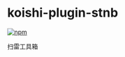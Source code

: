 # koishi-plugin-stnb

[![npm](https://img.shields.io/npm/v/koishi-plugin-stnb?style=flat-square)](https://www.npmjs.com/package/koishi-plugin-stnb)

扫雷工具箱
